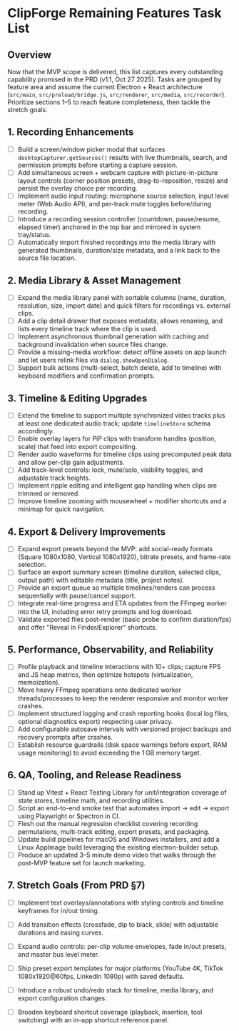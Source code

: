 # ClipForge Remaining Features Task List

## Overview
Now that the MVP scope is delivered, this list captures every outstanding capability promised in the PRD (v1.1, Oct 27 2025). Tasks are grouped by feature area and assume the current Electron + React architecture (`src/main`, `src/preload/bridge.js`, `src/renderer`, `src/media`, `src/recorder`). Prioritize sections 1–5 to reach feature completeness, then tackle the stretch goals.

## 1. Recording Enhancements
- [ ] Build a screen/window picker modal that surfaces `desktopCapturer.getSources()` results with live thumbnails, search, and permission prompts before starting a capture session.
- [ ] Add simultaneous screen + webcam capture with picture-in-picture layout controls (corner position presets, drag-to-reposition, resize) and persist the overlay choice per recording.
- [ ] Implement audio input routing: microphone source selection, input level meter (Web Audio API), and per-track mute toggles before/during recording.
- [ ] Introduce a recording session controller (countdown, pause/resume, elapsed timer) anchored in the top bar and mirrored in system tray/status.
- [ ] Automatically import finished recordings into the media library with generated thumbnails, duration/size metadata, and a link back to the source file location.

## 2. Media Library & Asset Management
- [ ] Expand the media library panel with sortable columns (name, duration, resolution, size, import date) and quick filters for recordings vs. external clips.
- [ ] Add a clip detail drawer that exposes metadata, allows renaming, and lists every timeline track where the clip is used.
- [ ] Implement asynchronous thumbnail generation with caching and background invalidation when source files change.
- [ ] Provide a missing-media workflow: detect offline assets on app launch and let users relink files via `dialog.showOpenDialog`.
- [ ] Support bulk actions (multi-select, batch delete, add to timeline) with keyboard modifiers and confirmation prompts.

## 3. Timeline & Editing Upgrades
- [ ] Extend the timeline to support multiple synchronized video tracks plus at least one dedicated audio track; update `timelineStore` schema accordingly.
- [ ] Enable overlay layers for PiP clips with transform handles (position, scale) that feed into export compositing.
- [ ] Render audio waveforms for timeline clips using precomputed peak data and allow per-clip gain adjustments.
- [ ] Add track-level controls: lock, mute/solo, visibility toggles, and adjustable track heights.
- [ ] Implement ripple editing and intelligent gap handling when clips are trimmed or removed.
- [ ] Improve timeline zooming with mousewheel + modifier shortcuts and a minimap for quick navigation.

## 4. Export & Delivery Improvements
- [ ] Expand export presets beyond the MVP: add social-ready formats (Square 1080x1080, Vertical 1080x1920), bitrate presets, and frame-rate selection.
- [ ] Surface an export summary screen (timeline duration, selected clips, output path) with editable metadata (title, project notes).
- [ ] Provide an export queue so multiple timelines/renders can process sequentially with pause/cancel support.
- [ ] Integrate real-time progress and ETA updates from the FFmpeg worker into the UI, including error retry prompts and log download.
- [ ] Validate exported files post-render (basic probe to confirm duration/fps) and offer "Reveal in Finder/Explorer" shortcuts.

## 5. Performance, Observability, and Reliability
- [ ] Profile playback and timeline interactions with 10+ clips; capture FPS and JS heap metrics, then optimize hotspots (virtualization, memoization).
- [ ] Move heavy FFmpeg operations onto dedicated worker threads/processes to keep the renderer responsive and monitor worker crashes.
- [ ] Implement structured logging and crash reporting hooks (local log files, optional diagnostics export) respecting user privacy.
- [ ] Add configurable autosave intervals with versioned project backups and recovery prompts after crashes.
- [ ] Establish resource guardrails (disk space warnings before export, RAM usage monitoring) to avoid exceeding the 1 GB memory target.

## 6. QA, Tooling, and Release Readiness
- [ ] Stand up Vitest + React Testing Library for unit/integration coverage of state stores, timeline math, and recording utilities.
- [ ] Script an end-to-end smoke test that automates import → edit → export using Playwright or Spectron in CI.
- [ ] Flesh out the manual regression checklist covering recording permutations, multi-track editing, export presets, and packaging.
- [ ] Update build pipelines for macOS and Windows installers, and add a Linux AppImage build leveraging the existing electron-builder setup.
- [ ] Produce an updated 3–5 minute demo video that walks through the post-MVP feature set for launch marketing.

## 7. Stretch Goals (From PRD §7)
- [ ] Implement text overlays/annotations with styling controls and timeline keyframes for in/out timing.
- [ ] Add transition effects (crossfade, dip to black, slide) with adjustable durations and easing curves.
- [ ] Expand audio controls: per-clip volume envelopes, fade in/out presets, and master bus level meter.
- [ ] Ship preset export templates for major platforms (YouTube 4K, TikTok 1080x1920@60fps, LinkedIn 1080p) with saved defaults.
- [ ] Introduce a robust undo/redo stack for timeline, media library, and export configuration changes.
- [ ] Broaden keyboard shortcut coverage (playback, insertion, tool switching) with an in-app shortcut reference panel.

